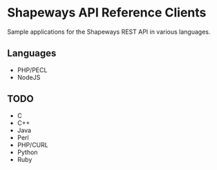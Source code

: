 Shapeways API Reference Clients
===============================

Sample applications for the Shapeways REST API in various languages.

## Languages

- PHP/PECL
- NodeJS

## TODO

- C
- C++
- Java
- Perl
- PHP/CURL
- Python
- Ruby

